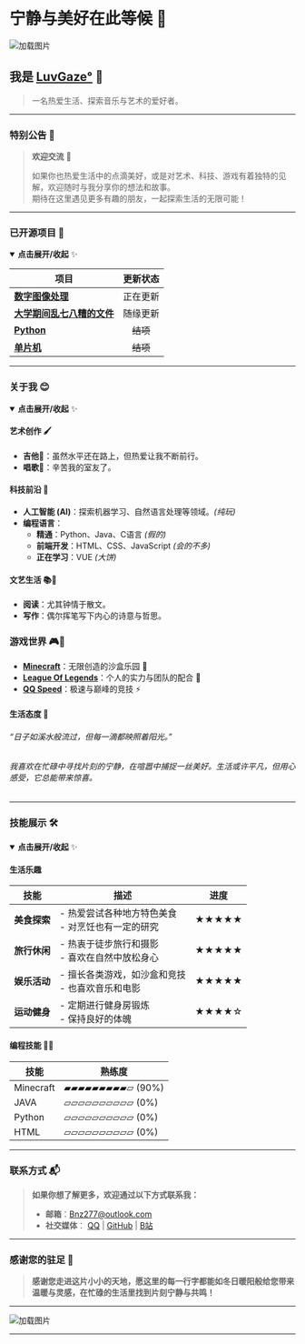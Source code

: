 # 宁静与美好在此等候 🍵

![加载图片](Picture/Background.jpg)

## 我是 [LuvGaze°](https://github.com/LuvGaze) 🌳

> 一名热爱生活、探索音乐与艺术的爱好者。

---

### 特别公告 📖

> **欢迎交流** 🌟
>
> 如果你也热爱生活中的点滴美好，或是对艺术、科技、游戏有着独特的见解，欢迎随时与我分享你的想法和故事。  
> 期待在这里遇见更多有趣的朋友，一起探索生活的无限可能！

---

### 已开源项目 🚀

<details open>
  <summary><strong>点击展开/收起</strong> ✨</summary>

| 项目                                                          | 更新状态    |
|-------------------------------------------------------------|---------|
| [**数字图像处理**](https://github.com/LuvGaze/School/tree/数字图像处理)  | 正在更新    |
| [**大学期间乱七八糟的文件**](https://github.com/LuvGaze/School/tree/其他) | 随缘更新    |
| [**Python**](https://github.com/LuvGaze/School/tree/Python)  | 　~~结项~~ |
| [**单片机**](https://github.com/LuvGaze/School/tree/单片机)        | 　~~结项~~ |

</details>

---

### 关于我 😊

<details open>
  <summary><strong>点击展开/收起</strong> ✨</summary>

#### 艺术创作 🖌️

- **吉他🎸**：虽然水平还在路上，但热爱让我不断前行。
- **唱歌🎤**：辛苦我的室友了。

#### 科技前沿 🤖

- **人工智能 (AI)**：探索机器学习、自然语言处理等领域。*(纯玩)*
- **编程语言**：
  - **精通**：Python、Java、C语言 *(假的)*
  - **前端开发**：HTML、CSS、JavaScript *(会的不多)*
  - **正在学习**：VUE *(大饼)*

#### 文艺生活 📚🌟

- **阅读**：尤其钟情于散文。
- **写作**：偶尔挥笔写下内心的诗意与哲思。

### 游戏世界 🎮🚀

- **[Minecraft](https://www.minecraft.net)**：无限创造的沙盒乐园 🎲
- **[League Of Legends](https://www.leagueoflegends.com/en-us/)**：个人的实力与团队的配合 🤝
- **[QQ Speed](https://speedm.qq.com/main.shtml)**：极速与巅峰的竞技 ⚡

#### 生活态度 🌱

###### “日子如溪水般流过，但每一滴都映照着阳光。”
###### 我喜欢在忙碌中寻找片刻的宁静，在喧嚣中捕捉一丝美好。生活或许平凡，但用心感受，它总能带来惊喜。

</details>

---

### 技能展示 🛠️

<details open>
  <summary><strong>点击展开/收起</strong> ✨</summary>

#### 生活乐趣

| 技能       | 描述                             | 进度    |
|----------|--------------------------------|-------|
| **美食探索** | - 热爱尝试各种地方特色美食<br>- 对烹饪也有一定的研究 | ★★★★★ |
| **旅行休闲** | - 热衷于徒步旅行和摄影<br>- 喜欢在自然中放松身心   | ★★★★★ |
| **娱乐活动** | - 擅长各类游戏，如沙盒和竞技<br>- 也喜欢音乐和电影  | ★★★★★ |
| **运动健身** | - 定期进行健身房锻炼<br>- 保持良好的体魄       | ★★★★☆ |

#### 编程技能 🧑‍💻

| 技能        | 熟练度              |
|-----------|------------------|
| Minecraft | ▰▰▰▰▰▰▰▰▰▱ (90%) |
| JAVA      | ▱▱▱▱▱▱▱▱▱▱ (0%)  |
| Python    | ▱▱▱▱▱▱▱▱▱▱ (0%)  |
| HTML      | ▱▱▱▱▱▱▱▱▱▱ (0%)  |

</details>

---

### 联系方式 📬

> **如果你想了解更多，欢迎通过以下方式联系我：**
> 
> - **邮箱**：[Bnz277@outlook.com](mailto:Bnz277@outlook.com)
> - **社交媒体**：
  [QQ](https://user.qzone.qq.com/2773434682) |
  [GitHub](https://github.com/LuvGaze) |
  [B站](https://space.bilibili.com/473335461)

---

### 感谢您的驻足 🌟

> **感谢您走进这片小小的天地，愿这里的每一行字都能如冬日暖阳般给您带来温暖与灵感，在忙碌的生活里找到片刻宁静与共鸣！**

---

![加载图片](Picture/三团.gif)

---
